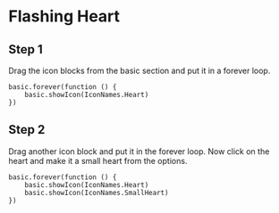 # Flashing Heart

## Step 1

Drag the icon blocks from the basic section and put it in a forever loop.
```blocks
basic.forever(function () {
    basic.showIcon(IconNames.Heart)
})
```

## Step 2

Drag another icon block and put it in the forever loop. Now click on the heart and make it a small heart from the options.
```blocks
basic.forever(function () {
    basic.showIcon(IconNames.Heart)
    basic.showIcon(IconNames.SmallHeart)
})
```